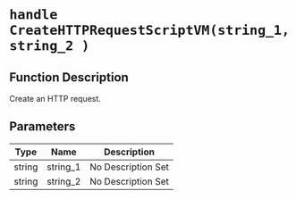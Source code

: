 # `handle CreateHTTPRequestScriptVM(string_1, string_2 )`
## Function Description
Create an HTTP request.
## Parameters
Type|Name|Description
--|--|--
string|string_1|No Description Set
string|string_2|No Description Set
